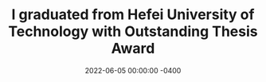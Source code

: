 ---
title: "I graduated from Hefei University of Technology with Outstanding Thesis Award"
date: 2022-06-05 00:00:00 -0400
---